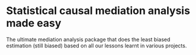 # Statistical causal mediation analysis made easy

The ultimate mediation analysis package that does the least biased estimation (still biased) based on all our lessons learnt in various projects.
